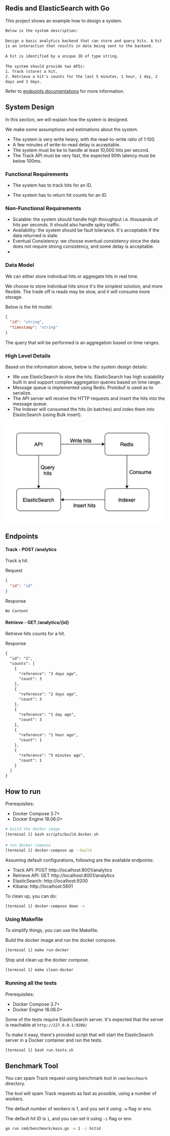 ## Redis and ElasticSearch with Go

This project shows an example how to design a system.

```text
Below is the system description:

Design a basic analytics backend that can store and query hits. A hit is an interaction that results in data being sent to the backend.

A hit is identified by a unique ID of type string. 

The system should provide two APIs:
1. Track (store) a hit.
2. Retrieve a hit's counts for the last 5 minutes, 1 hour, 1 day, 2 days and 3 days.
```

Refer to [endpoints documentations](#endpoints) for more information.

## System Design

In this section, we will explain how the system is designed.

We make some assumptions and estimations about the system.
- The system is very write heavy, with the read-to-write ratio of 1:100.
- A few minutes of write-to-read delay is acceptable.
- The system must be be to handle at least 10,000 hits per second.
- The Track API must be very fast, the expected 90th latency must be below 100ms.

### Functional Requirements
- The system has to track hits for an ID.
   
- The system has to return hit counts for an ID.

### Non-Functional Requirements
- Scalable: the system should handle high throughput i.e. thousands of hits per seconds. It should also handle spiky traffic.
- Availability: the system should be fault tolerance. It's acceptable if the data returned is stale.
- Eventual Consistency: we choose eventual consistency since the data does not require strong consistency, and some delay is acceptable.
- 

### Data Model
We can either store individual hits or aggregate hits in real time.

We choose to store individual hits since it's the simplest solution, and more flexible. 
The trade off is reads may be slow, and it will consume more storage.

Below is the hit model:
```json
{
  "id": "string",
  "timestamp": "string"
}
```

The query that will be performed is an aggregation based on time ranges.

### High Level Details
Based on the information above, below is the system design details:

- We use ElasticSearch to store the hits.
ElasticSearch has high scalability built in and support complex aggregation queries based on time range.
- Message queue is implemented using Redis. Protobuf is used as to serialize. 
- The API server will receive the HTTP requests and insert the hits into the message queue. 
- The Indexer will consumed the hits (in batches) and index them into ElasticSearch (using Bulk insert).

<p align="left">
	<img width=500 src="docs/system_design.jpg">
</p>

## Endpoints

#### Track - POST /analytics

Track a hit.

Request
```json
{
  "id": "id"
}
```
Response
```text
No Content
```

#### Retrieve - GET /analytics/{id}

Retrieve hits counts for a hit.

Response
```text
{
  "id": "1",
  "counts": [
    {
      "reference": "3 days ago",
      "count": 3
    },
    {
      "reference": "2 days ago",
      "count": 3
    },
    {
      "reference": "1 day ago",
      "count": 3
    },
    {
      "reference": "1 hour ago",
      "count": 1
    },
    {
      "reference": "5 minutes ago",
      "count": 1
    }
  ]
}
```

## How to run

Prerequisites:
- Docker Compose 3.7+
- Docker Engine 18.06.0+

```bash
# build the docker image
[terminal 1] bash scripts/build.docker.sh

# run docker compose
[terminal 1] docker-compose up --build
```

Assuming default configurations, following are the available endpoints:
- Track API: POST http://localhost:8001/analytics
- Retrieve API: GET http://localhost:8001/analytics
- ElasticSearch: http://localhost:9200
- Kibana: http://localhost:5601

To clean up, you can do:
```bash
[terminal 1] docker-compose down -v
```

### Using Makefile

To simplify things, you can use the Makefile.

Build the docker image and run the docker compose.
```bash
[terminal 1] make run-docker
```

Stop and clean up the docker compose.
```bash
[terminal 1] make clean-docker
```


### Running all the tests

Prerequisites:
- Docker Compose 3.7+
- Docker Engine 18.06.0+

Some of the tests require ElasticSearch server. It's expected that the server is reachable at `http://127.0.0.1:9200/`

To make it easy, there's provided script that will start the ElasticSearch server in a Docker container and run the tests.
```bash
[terminal 1] bash run.tests.sh
```

## Benchmark Tool

You can spam Track request using benchmark tool in `cmd/benchmark` directory.

The tool will spam Track requests as fast as possible, using a number of workers.

The default number of workers is 1, and you set it using `-w` flag or env.

The default hit ID is `1`, and you can set it using `-i` flag or env.

```bash
go run cmd/benchmark/main.go -w 1 -i hitid
```